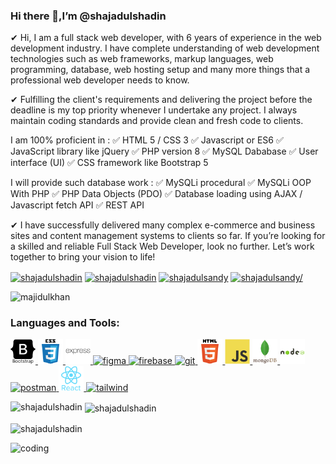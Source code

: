 
### Hi there 👋,I’m @shajadulshadin
 
✔ Hi, I am a full stack web developer, with 6 years of experience in the web development industry. I have complete understanding of web development technologies such as web frameworks, markup languages, web programming, database, web hosting setup and many more things that a professional web developer needs to know.

✔ Fulfilling the client's requirements and delivering the project before the deadline is my top priority whenever I undertake any project. I always maintain coding standards and provide clean and fresh code to clients.

 I am 100% proficient in :
✅ HTML 5 / CSS 3
✅ Javascript or ES6
✅ JavaScript library like jQuery 
✅ PHP version 8 
✅ MySQL Dababase
✅ User interface (UI)
✅ CSS framework like Bootstrap 5

 I will provide such database work :
✅ MySQLi procedural
✅ MySQLi OOP With PHP
✅ PHP Data Objects (PDO)
✅ Database loading using AJAX / Javascript fetch API
✅ REST API

✔ I have successfully delivered many complex e-commerce and business sites and content management systems to clients so far. If you’re looking for a skilled and reliable Full Stack Web Developer, look no further. Let’s work together to bring your vision to life! 

<a href="https://twitter.com/shajadulshadin" target="blank"><img align="center" src="https://raw.githubusercontent.com/rahuldkjain/github-profile-readme-generator/master/src/images/icons/Social/twitter.svg" alt="shajadulshadin" height="30" width="40" /></a>
<a href="https://linkedin.com/in/shajadulshadin/" target="blank"><img align="center" src="https://raw.githubusercontent.com/rahuldkjain/github-profile-readme-generator/master/src/images/icons/Social/linked-in-alt.svg" alt="shajadulshadin" height="30" width="40" /></a>
<a href="https://fb.com/shajadulsandy" target="blank"><img align="center" src="https://raw.githubusercontent.com/rahuldkjain/github-profile-readme-generator/master/src/images/icons/Social/facebook.svg" alt="shajadulsandy" height="30" width="40" /></a>
<a href="https://instagram.com/shajadulsandy/" target="blank"><img align="center" src="https://raw.githubusercontent.com/rahuldkjain/github-profile-readme-generator/master/src/images/icons/Social/instagram.svg" alt="shajadulsandy/" height="30" width="40" /></a>

<img src="https://camo.githubusercontent.com/982edab0abc28a4fdaf235be7c9364e1ab4ce76000381f3160dd02aa517d59b6/68747470733a2f2f6b6f6d617265762e636f6d2f67687076632f3f757365726e616d653d72617a6962756c2d69736c616d266c6162656c3d50726f66696c65253230766965777326636f6c6f723d306537356236267374796c653d666c6174" alt="majidulkhan" data-canonical-src="https://komarev.com/ghpvc/?username=shajadulshadin&amp;label=Profile%20views&amp;color=0e75b6&amp;style=flat" style="max-width: 100%;">

<h3 align="left">Languages and Tools:</h3>

<p align="left"> <a href="https://getbootstrap.com" target="_blank" rel="noreferrer"> <img src="https://raw.githubusercontent.com/devicons/devicon/master/icons/bootstrap/bootstrap-plain-wordmark.svg" alt="bootstrap" width="40" height="40"/> </a> <a href="https://www.w3schools.com/css/" target="_blank" rel="noreferrer"> <img src="https://raw.githubusercontent.com/devicons/devicon/master/icons/css3/css3-original-wordmark.svg" alt="css3" width="40" height="40"/> </a> <a href="https://expressjs.com" target="_blank" rel="noreferrer"> <img src="https://raw.githubusercontent.com/devicons/devicon/master/icons/express/express-original-wordmark.svg" alt="express" width="40" height="40"/> </a> <a href="https://www.figma.com/" target="_blank" rel="noreferrer"> <img src="https://www.vectorlogo.zone/logos/figma/figma-icon.svg" alt="figma" width="40" height="40"/> </a> <a href="https://firebase.google.com/" target="_blank" rel="noreferrer"> <img src="https://www.vectorlogo.zone/logos/firebase/firebase-icon.svg" alt="firebase" width="40" height="40"/> </a> <a href="https://git-scm.com/" target="_blank" rel="noreferrer"> <img src="https://www.vectorlogo.zone/logos/git-scm/git-scm-icon.svg" alt="git" width="40" height="40"/> </a> <a href="https://www.w3.org/html/" target="_blank" rel="noreferrer"> <img src="https://raw.githubusercontent.com/devicons/devicon/master/icons/html5/html5-original-wordmark.svg" alt="html5" width="40" height="40"/> </a> <a href="https://developer.mozilla.org/en-US/docs/Web/JavaScript" target="_blank" rel="noreferrer"> <img src="https://raw.githubusercontent.com/devicons/devicon/master/icons/javascript/javascript-original.svg" alt="javascript" width="40" height="40"/> </a> <a href="https://www.mongodb.com/" target="_blank" rel="noreferrer"> <img src="https://raw.githubusercontent.com/devicons/devicon/master/icons/mongodb/mongodb-original-wordmark.svg" alt="mongodb" width="40" height="40"/> </a> <a href="https://nodejs.org" target="_blank" rel="noreferrer"> <img src="https://raw.githubusercontent.com/devicons/devicon/master/icons/nodejs/nodejs-original-wordmark.svg" alt="nodejs" width="40" height="40"/> </a> <a href="https://postman.com" target="_blank" rel="noreferrer"> <img src="https://www.vectorlogo.zone/logos/getpostman/getpostman-icon.svg" alt="postman" width="40" height="40"/> </a> <a href="https://reactjs.org/" target="_blank" rel="noreferrer"> <img src="https://raw.githubusercontent.com/devicons/devicon/master/icons/react/react-original-wordmark.svg" alt="react" width="40" height="40"/> </a> <a href="https://tailwindcss.com/" target="_blank" rel="noreferrer"> <img src="https://www.vectorlogo.zone/logos/tailwindcss/tailwindcss-icon.svg" alt="tailwind" width="40" height="40"/> </a> </p>

<p><img align="left" src="https://github-readme-stats.vercel.app/api/top-langs?username=shajadulshadin&show_icons=true&locale=en&layout=compact" alt="shajadulshadin" /></p>

<p>&nbsp;<img align="center" src="https://github-readme-stats.vercel.app/api?username=shajadulshadin&show_icons=true&locale=en" alt="shajadulshadin" /></p>

<p><img align="center" src="https://github-readme-streak-stats.herokuapp.com/?user=shajadulshadin&" alt="shajadulshadin" /></p>
<img align="left" alt="coding" src="https://camo.githubusercontent.com/97d0c0c4209208d8ec9573c7e213e05872a9f59b703868647b559b77af601cc6/68747470733a2f2f692e70696e696d672e636f6d2f6f726967696e616c732f65382f66342f35332f65386634353334363961336563393765636433353464663436356437333931332e676966" data-canonical-src="https://i.pinimg.com/originals/e8/f4/53/e8f453469a3ec97ecd354df465d73913.gif" style="max-width: 100%; display: inline-block;" data-target="animated-image.originalImage">


